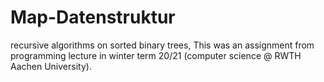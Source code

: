# Map-Datenstruktur
recursive algorithms on sorted binary trees, This was an assignment from programming lecture in winter term 20/21 (computer science @ RWTH Aachen University).
